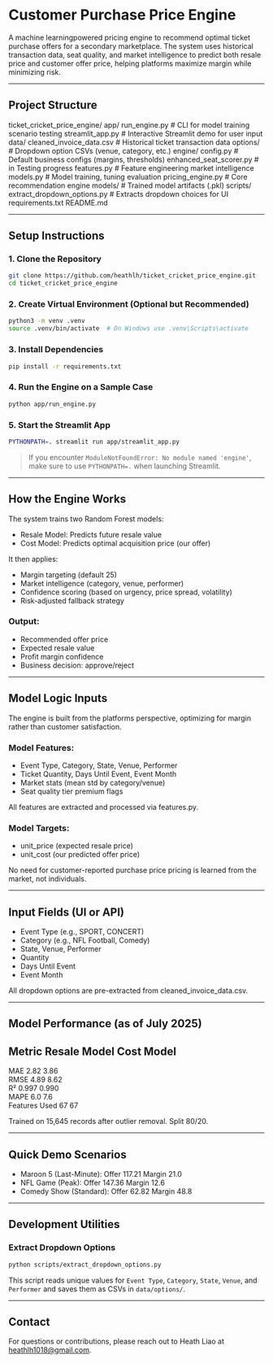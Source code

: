 #  Customer Purchase Price Engine

A machine learningpowered pricing engine to recommend optimal ticket purchase offers for a secondary marketplace. The system uses historical transaction data, seat quality, and market intelligence to predict both resale price and customer offer price, helping platforms maximize margin while minimizing risk.

---

##  Project Structure


ticket_cricket_price_engine/
 app/
    run_engine.py              # CLI for model training  scenario testing
    streamlit_app.py           # Interactive Streamlit demo for user input
 data/
    cleaned_invoice_data.csv   # Historical ticket transaction data
    options/                   # Dropdown option CSVs (venue, category, etc.)
 engine/
    config.py                  # Default business configs (margins, thresholds)
    enhanced_seat_scorer.py    # in Testing progress
    features.py                # Feature engineering  market intelligence
    models.py                  # Model training, tuning  evaluation
    pricing_engine.py          # Core recommendation engine
 models/                        # Trained model artifacts (.pkl)
 scripts/
    extract_dropdown_options.py # Extracts dropdown choices for UI
 requirements.txt
 README.md


---

## Setup Instructions

### 1. Clone the Repository
```bash
git clone https://github.com/heathlh/ticket_cricket_price_engine.git
cd ticket_cricket_price_engine
```

### 2. Create Virtual Environment (Optional but Recommended)
```bash
python3 -m venv .venv
source .venv/bin/activate  # On Windows use .venv\Scripts\activate
```

### 3. Install Dependencies
```bash
pip install -r requirements.txt
```

### 4. Run the Engine on a Sample Case
```bash
python app/run_engine.py
```

### 5. Start the Streamlit App
```bash
PYTHONPATH=. streamlit run app/streamlit_app.py
```

> If you encounter `ModuleNotFoundError: No module named 'engine'`, make sure to use `PYTHONPATH=.` when launching Streamlit.

---
##  How the Engine Works

The system trains two Random Forest models:
- Resale Model: Predicts future resale value
- Cost Model: Predicts optimal acquisition price (our offer)

It then applies:
-  Margin targeting (default 25)
-  Market intelligence (category, venue, performer)
-  Confidence scoring (based on urgency, price spread, volatility)
-  Risk-adjusted fallback strategy

###  Output:
- Recommended offer price
- Expected resale value
- Profit margin  confidence
- Business decision: approve/reject

---

##  Model Logic  Inputs

The engine is built from the platforms perspective, optimizing for margin rather than customer satisfaction.

### Model Features:
- Event Type, Category, State, Venue, Performer
- Ticket Quantity, Days Until Event, Event Month
- Market stats (mean  std by category/venue)
- Seat quality tier  premium flags

All features are extracted and processed via features.py.

### Model Targets:
- unit_price (expected resale price)
- unit_cost (our predicted offer price)

 No need for customer-reported purchase price  pricing is learned from the market, not individuals.

---

##  Input Fields (UI or API)
- Event Type (e.g., SPORT, CONCERT)
- Category (e.g., NFL Football, Comedy)
- State, Venue, Performer
- Quantity
- Days Until Event
- Event Month

All dropdown options are pre-extracted from cleaned_invoice_data.csv.

---

##  Model Performance (as of July 2025)

 Metric                  Resale Model  Cost Model 
--------------------------------------------------
 MAE                    2.82         3.86      
 RMSE                   4.89         8.62      
 R²                     0.997         0.990      
 MAPE                   6.0          7.6       
 Features Used          67            67         

 Trained on 15,645 records after outlier removal. Split 80/20.

---

##  Quick Demo Scenarios

-  Maroon 5 (Last-Minute): Offer  117.21  Margin  21.0   
-  NFL Game (Peak): Offer  147.36  Margin  12.6   
-  Comedy Show (Standard): Offer  62.82  Margin  48.8 

---

## Development Utilities

### Extract Dropdown Options
```bash
python scripts/extract_dropdown_options.py
```
This script reads unique values for `Event Type`, `Category`, `State`, `Venue`, and `Performer` and saves them as CSVs in `data/options/`.

---

## Contact
For questions or contributions, please reach out to Heath Liao at heathlh1018@gmail.com.
